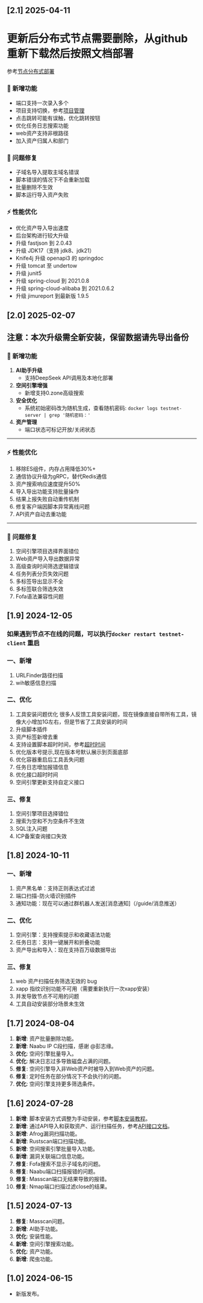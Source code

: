 ## [2.1] 2025-04-11
# 更新后分布式节点需要删除，从github重新下载然后按照文档部署
参考[节点分布式部署](/guide/节点分布式部署)
### 🚀 新增功能
- 端口支持一次录入多个
- 项目支持切换，参考[项目管理](/guide/项目管理)
- 点击跳转可能有误触，优化跳转按钮
- 优化任务日志搜索功能
- web资产支持非根路径
- 加入资产归属人和部门
### 🐞 问题修复
- 子域名导入提取主域名错误
- 脚本错误的情况下不会重新加载
- 批量删除不生效
- 脚本运行导入资产失败
### ⚡ 性能优化
- 优化资产导入导出速度
- 后台架构进行较大升级
- 升级 fastjson 到 2.0.43
- 升级 JDK17（支持 jdk8、jdk21）
- Knife4j 升级 openapi3 的 springdoc
- 升级 tomcat 至 undertow
- 升级 junit5
- 升级 spring-cloud 到 2021.0.8
- 升级 spring-cloud-alibaba 到 2021.0.6.2
- 升级 jimureport 到最新版 1.9.5
## [2.0] 2025-02-07
**注意：本次升级需全新安装，保留数据请先导出备份**
---

### 🚀 新增功能
1. **AI助手升级**
   - 支持DeepSeek API调用及本地化部署
2. **空间引擎增强**
   - 新增支持0.zone高级搜索
3. **安全优化**
   - 系统初始密码改为随机生成，查看随机密码: `docker logs testnet-server | grep '随机密码：'`
4. **资产管理**
   - 端口状态可标记开放/关闭状态

---

### ⚡ 性能优化
1. 移除ES组件，内存占用降低30%+
2. 通信协议升级为gRPC，替代Redis通信
3. 资产搜索响应速度提升50%
4. 导入导出功能支持批量操作
5. 结果上报失败自动重传机制
6. 修复客户端因脚本异常离线问题
7. API资产自动去重功能

---

### 🐞 问题修复
1. 空间引擎项目选择界面错位
2. Web资产导入导出数据异常
3. 高级查询时间筛选逻辑错误
4. 任务列表分页失效问题
5. 多标签导出显示不全
6. 多标签联合筛选失效
7. Fofa语法兼容性问题
## [1.9] 2024-12-05
### 如果遇到节点不在线的问题，可以执行`docker restart testnet-client` 重启
### 一、新增
1. URLFinder路径扫描
1. wih敏感信息扫描
### 二、优化
1. 工具安装问题优化
很多人反馈工具安装问题，现在镜像直接自带所有工具，镜像大小增加1G左右，但是节省了工具安装的时间
1. 升级脚本插件
1. 资产标签新增去重
1. 支持设置脚本超时时间，参考[超时时间](/script/脚本配置#超时时间)
1. 优化版本号提示,现在版本号默认展示到页面底部
1. 优化容器重启后工具丢失问题
1. 任务日志增加报错信息
1. 优化接口超时时间
1. 空间引擎更新支持自定义接口
### 三、修复
1. 空间引擎项目选择错位
1. 搜索为空和不为空条件不生效
1. SQL注入问题
1. ICP备案查询接口失效
## [1.8] 2024-10-11
### 一、新增
1. 资产黑名单：支持正则表达式过滤
1. 端口扫描-防火墙识别插件
1. 通知功能：现在可以通过群机器人发送[消息通知]（/guide/消息推送）
### 二、优化
1. 空间引擎：支持搜索提示和收藏语法功能
1. 任务日志：支持一键展开和折叠功能
1. 资产导出和导入：现在支持百万级数据导出
### 三、修复
1. web 资产扫描任务筛选无效的 bug
1. xapp 指纹识别功能不可用（需要重新执行一次xapp安装）
1. 并发导致节点不可用的问题
1. 工具自动安装部分场景未生效
## [1.7] 2024-08-04
1. **新增**: 资产批量删除功能。
2. **新增**: Naabu IP C段扫描，感谢 @彭志缘。
3. **优化**: 空间引擎批量导入。
4. **优化**: 解决日志过多导致磁盘占满的问题。
5. **修复**: 空间引擎导入非Web资产时被导入到Web资产的问题。
6. **修复**: 定时任务在部分情况下不会执行的问题。
7. **优化**: 空间引擎支持更多筛选条件。

## [1.6] 2024-07-28
1. **新增**: 脚本安装方式调整为手动安装，参考[脚本安装教程](/guide/快速入门)。
2. **新增**: 通过API导入和获取资产、运行扫描任务，参考[API接口文档](/guide/API接口文档)。
3. **新增**: Afrog漏洞扫描功能。
4. **新增**: Rustscan端口扫描功能。
5. **新增**: 空间搜索引擎批量导入功能。
6. **新增**: 漏洞关联端口信息功能。
7. **修复**: Fofa搜索不显示子域名的问题。
8. **修复**: Naabu端口扫描报错的问题。
9. **修复**: Masscan端口无结果导致的报错。
10. **修复**: Nmap端口扫描过滤close的结果。

## [1.5] 2024-07-13
1. **修复**: Masscan问题。
2. **新增**: AI助手功能。
3. **优化**: 安装性能。
4. **新增**: 空间引擎搜索功能。
5. **优化**: 资产功能。
6. **新增**: 爬虫功能。

## [1.0] 2024-06-15
- 新版发布。

